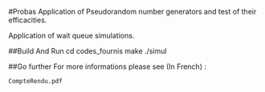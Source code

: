 #Probas
Application of Pseudorandom number generators and test of their efficacities.

Application of wait queue simulations.

##Build And Run
	cd codes_fournis
	make
	./simul
	
##Go further
For more informations please see (In French) :

	CompteRendu.pdf
